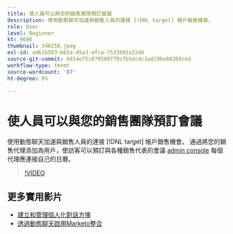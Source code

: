 ```yaml
---
title: 使人員可以與您的銷售團隊預訂會議
description: 使用動態聊天加速與銷售人員的連接 [!DNL target] 帳戶銷售機會。
role: User
level: Beginner
kt: 9696
thumbnail: 340258.jpeg
exl-id: ad61b583-b62a-45a3-afca-7533891a224b
source-git-commit: 6014e75c879589770cfb5dcdc3ad19be80269ced
workflow-type: tm+mt
source-wordcount: '87'
ht-degree: 0%

---
```


# 使人員可以與您的銷售團隊預訂會議

使用動態聊天加速與銷售人員的連接 [!DNL target] 帳戶銷售機會。 通過將您的銷售代理添加為用戶，使訪客可以預訂與各種銷售代表的會議 [admin console](https://adminconsole.adobe.com/) 每個代理應連接自己的日曆。

>[!VIDEO](https://video.tv.adobe.com/v/340258/?quality=12&learn=on)

## 更多實用影片

* [建立和管理個人化對話方塊](dialogue-management.md)
* [透過動態聊天啟用Marketo整合](marketo-integration.md)
